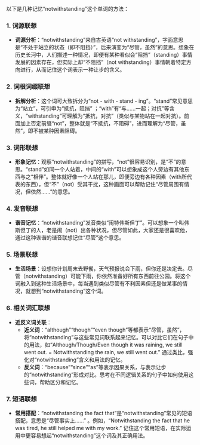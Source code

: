以下是几种记忆“notwithstanding”这个单词的方法：

### 1. 词源联想
 - **词源分析**：“notwithstanding”来自古英语“not withstanding”，字面意思是“不处于站立的状态（即不阻挡）”，后来演变为“尽管，虽然”的意思。想象在历史长河中，人们描述一种情况，即便有某种看似会“阻挡”（standing）事情发展的因素存在，但实际上却“不阻挡”（not withstanding）事情朝着特定方向进行，从而记住这个词表示一种让步的含义。

### 2. 词根词缀联想
 - **拆解分析**：这个词可大致拆分为“not - with - stand - ing”。“stand”常见意思为“站立”，可引申为“抵抗，阻挡” ；“with”有“与……一起；对抗”等含义，“withstanding”可理解为“抵抗，对抗”（类似与某物站在一起对抗）。前面加上否定前缀“not”，整体就是“不抵抗，不阻碍”，进而理解为“尽管，虽然”，即不被某种因素阻碍。

### 3. 词形联想
 - **形象记忆**：观察“notwithstanding”的拼写，“not”很容易识别，是“不”的意思。“stand”如同一个人站着，中间的“with”可以想象成这个人旁边有其他东西与之“相伴”。整体就好像一个人站在那儿，即便旁边有各种因素（with所代表的东西），但“不”（not）受其干扰，这种画面可以帮助记住“尽管周围有情况，但依然……”的意思。

### 4. 发音联想
 - **谐音记忆**：“notwithstanding”发音类似“闹特伟斯但丁”。可以想象一个叫伟斯但丁的人，老是闹（not）出各种状况，但尽管如此，大家还是很喜欢他，通过这种诙谐的谐音联想记住“尽管”这个意思。

### 5. 场景联想
 - **生活场景**：设想你计划周末去野餐，天气预报说会下雨，但你还是决定去。尽管（notwithstanding）可能下雨，你依然准备好所有东西前往公园。将这个词融入到这种生活场景中，每当遇到类似尽管有不利因素但还是做某事的情况，就想到“notwithstanding”这个词。

### 6. 相关词汇联想
 - **近反义词关联**：
    - **近义词**：“although”“though”“even though”等都表示“尽管，虽然”，将“notwithstanding”与这些常见词联系起来记忆。可以对比它们在句子中的用法，如“Although/Though/Even though it was raining, we still went out. = Notwithstanding the rain, we still went out.” 通过类比，强化对“notwithstanding”含义和用法的记忆。
    - **反义词**：“because”“since”“as”等表示因果关系，与表示让步的“notwithstanding”形成对比。思考在不同逻辑关系的句子中如何使用这些词，帮助区分和记忆。

### 7. 短语联想
 - **常用搭配**：“notwithstanding the fact that”是“notwithstanding”常见的短语搭配，意思是“尽管事实上……” 。例如，“Notwithstanding the fact that he was tired, he still helped me with my work.” 记住这个常用短语，在实际运用中更容易想起“notwithstanding”这个词及其正确用法。 